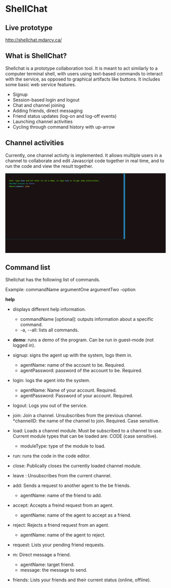 # ShellChat

## Live prototype

http://shellchat.mdarcy.ca/

## What is ShellChat?

Shellchat is a prototype collaboration tool. It is meant to act similarly to a computer terminal shell, with users using 
text-based commands to interact with the service, as opposed to graphical artifacts like buttons. 
It includes some basic web service features.

* Signup
* Session-based login and logout
* Chat and channel joining 
* Adding friends, direct messaging
* Friend status updates (log-on and log-off events)
* Launching channel activities
* Cycling through command history with up-arrow

## Channel activities

Currently, one channel activity is implemented. It allows multiple users in a channel to collaborate and edit Javascript code together
in real time, and to run the code and view the result together. 

![alt text](https://github.com/MasonDarcy/ShellChat/blob/main/animated_module.gif "Code editor screenshot")

## Command list

Shellchat has the following list of commands.

Example: commandName argumentOne argumentTwo -option

 __help__ 
* displays different help information.
	* commandName [optional]: outputs information about a specific command.
	* -a, --all: lists all commands.

* __demo__: runs a demo of the program. Can be run in guest-mode (not logged in).
	
* signup: signs the agent up with the system, logs them in.
	* agentName: name of the account to be. Required.
	* agentPassword: password of the account to be. Required.

* login: logs the agent into the system.
	* agentName: Name of your account. Required.
	* agentPassword: Password of your account. Required.

* logout: Logs you out of the service.

* join: Join a channel. Unsubscribes from the previous channel.
	*channelID: the name of the channel to join. Required. Case sensitive.

* load: Loads a channel module. Must be subscribed to a channel to use. Current module types that can be loaded are: CODE (case sensitive).
	* moduleType: type of the module to load.
	
* run: runs the code in the code editor. 

* close: Publically closes the currently loaded channel module.

* leave : Unsubscribes from the current channel.

* add: Sends a request to another agent to the be friends.
	* agentName: name of the friend to add.

* accept: Accepts a freind request from an agent.
	* agentName: name of the agent to accept as a friend.

* reject: Rejects a friend request from an agent.
	* agentName: name of the agent to reject.

* request: Lists your pending friend requests.

* m: Direct message a friend.
	* agentName: target friend.
	* message: the message to send.

* friends: Lists your friends and their current status (online, offline).
